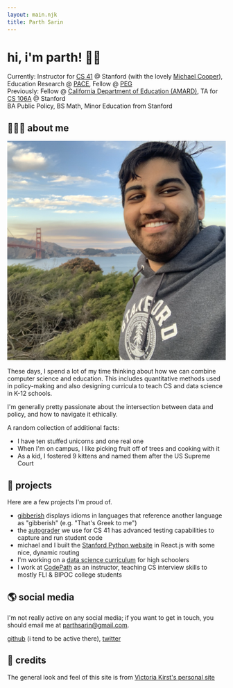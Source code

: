 ```yaml
---
layout: main.njk
title: Parth Sarin
---
```

# hi, i'm parth! 👋🏽

Currently: Instructor for [CS 41](https://stanfordpython.com/) @ Stanford (with the lovely [Michael Cooper](https://michaeljohncooper.com/)), Education Research @ [PACE](https://edpolicyinca.org/), Fellow @ [PEG](https://www.publicequitygroup.org/)<br />
Previously: Fellow @ [California Department of Education (AMARD)](https://www.cde.ca.gov/ta/ac/), TA for [CS 106A](http://cs106a.stanford.edu/) @ Stanford<br />
BA Public Policy, BS Math, Minor Education from Stanford

## 🧑🏽‍🏫 about me

<img src="/img/me.png" class="logo" alt="me standing in front of the golden gate bridge; i look fly as hell">

These days, I spend a lot of my time thinking about how we can combine computer science and education. This includes quantitative methods used in policy-making and also designing curricula to teach CS and data science in K-12 schools.

I'm generally pretty passionate about the intersection between data and policy, and how to navigate it ethically.

A random collection of additional facts:

* I have ten stuffed unicorns and one real one
* When I'm on campus, I like picking fruit off of trees and cooking with it
* As a kid, I fostered 9 kittens and named them after the US Supreme Court

## 🚀 projects

Here are a few projects I'm proud of.

* [gibberish](/projects/gibberish) displays idioms in languages that reference another language as "gibberish" (e.g. "That's Greek to me")
* the [autograder](https://github.com/stanfordpython/autograder) we use for CS 41 has advanced testing capabilities to capture and run student code
* michael and I built the [Stanford Python website](https://stanfordpython.com/) in React.js with some nice, dynamic routing
* I'm working on a [data science curriculum](https://docs.google.com/presentation/d/1T-Sac5lAUekTRNtVg8OOC2nXx8SefRZHRK38JCv3V6I/edit) for high schoolers
* I work at [CodePath](https://codepath.org/) as an instructor, teaching CS interview skills to mostly FLI & BIPOC college students

## 🌎 social media

I'm not really active on any social media; if you want to get in touch, you should email me at parthsarin@gmail.com.

[github](https://github.com/parthsarin/) (i tend to be active there), [twitter](https://twitter.com/parthsarin)

## 📜 credits

The general look and feel of this site is from [Victoria Kirst's personal site](https://www.victoriakirst.com/)
